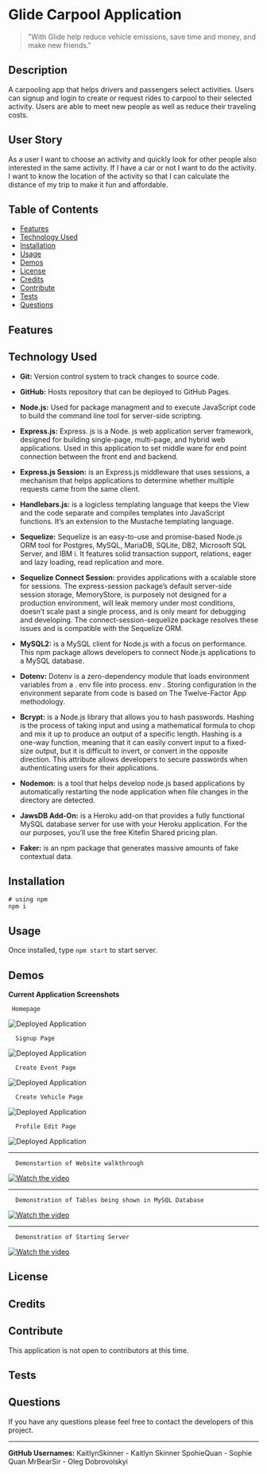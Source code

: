 # Glide Carpool Application

> "With Glide help reduce vehicle emissions, save time and money, and make new friends."

## Description
A carpooling app that helps drivers and passengers select activities. Users can signup and login to create or request rides to carpool to their selected activity. Users are able to meet new people as well as reduce their traveling costs.

## User Story
As a user I want to choose an activity and quickly look for other people also interested in the same activity. If I have a car or not I want to do the activity. I want to know the location of the activity so that I can calculate the distance of my trip to make it fun and affordable.

## Table of Contents
  * [Features](#features)
  * [Technology Used](#technologyused)
  * [Installation](#installation)
  * [Usage](#usage)
  * [Demos](#demos)
  * [License](#license)
  * [Credits](#credits)
  * [Contribute](#contribute)
  * [Tests](#tests)
  * [Questions](#questions)

## Features


## Technology Used
* **Git:** Version control system to track changes to source code.

* **GitHub:** Hosts repository that can be deployed to GitHub Pages.

* **Node.js:** Used for package managment and to execute JavaScript code to build the command line tool for server-side scripting.

* **Express.js:** Express. js is a Node. js web application server framework, designed for building single-page, multi-page, and hybrid web applications. Used in this application to set middle ware for end point connection between the front end and backend.

* **Express.js Session:** is an Express.js middleware that uses sessions, a mechanism that helps applications to determine whether multiple requests came from the same client.

* **Handlebars.js:** is a logicless templating language that keeps the View and the code separate and compiles templates into JavaScript functions. It’s an extension to the Mustache templating language.

* **Sequelize:** Sequelize is an easy-to-use and promise-based Node.js ORM tool for Postgres, MySQL, MariaDB, SQLite, DB2, Microsoft SQL Server, and IBM i. It features solid transaction support, relations, eager and lazy loading, read replication and more.

* **Sequelize Connect Session:** provides applications with a scalable store for sessions. The express-session package’s default server-side session storage, MemoryStore, is purposely not designed for a production environment, will leak memory under most conditions, doesn’t scale past a single process, and is only meant for debugging and developing. The connect-session-sequelize package resolves these issues and is compatible with the Sequelize ORM.

* **MySQL2:** is a MySQL client for Node.js with a focus on performance. This npm package allows developers to connect Node.js applications to a MySQL database.

* **Dotenv:** Dotenv is a zero-dependency module that loads environment variables from a . env file into process. env . Storing configuration in the environment separate from code is based on The Twelve-Factor App methodology.

* **Bcrypt:** is a Node.js library that allows you to hash passwords. Hashing is the process of taking input and using a mathematical formula to chop and mix it up to produce an output of a specific length. Hashing is a one-way function, meaning that it can easily convert input to a fixed-size output, but it is difficult to invert, or convert in the opposite direction. This attribute allows developers to secure passwords when authenticating users for their applications.

* **Nodemon:** is a tool that helps develop node.js based applications by automatically restarting the node application when file changes in the directory are detected.

* **JawsDB Add-On:** is a Heroku add-on that provides a fully functional MySQL database server for use with your Heroku application. For the our purposes, you’ll use the free Kitefin Shared pricing plan.

* **Faker:** is an npm package that generates massive amounts of fake contextual data.


## Installation
  ```
  # using npm
  npm i
  ```

## Usage
 Once installed, type ```npm start``` to start server.

## Demos
 **Current Application Screenshots**
 ```
  Homepage
 ```
 ![Deployed Application](https://github.com/SophieQuan/glide-carpool-app/blob/b1a1018d90fa216e05ab42e83c44e1a0ccf92e2a/public/videos/homepage.png?raw=true)

```
  Signup Page 
```
 ![Deployed Application](https://github.com/SophieQuan/glide-carpool-app/blob/b1a1018d90fa216e05ab42e83c44e1a0ccf92e2a/public/videos/signup.png?raw=true)

```
  Create Event Page
```
![Deployed Application](https://github.com/SophieQuan/glide-carpool-app/blob/b1a1018d90fa216e05ab42e83c44e1a0ccf92e2a/public/videos/create-event.png?raw=true)

```
  Create Vehicle Page
```
![Deployed Application](https://github.com/SophieQuan/glide-carpool-app/blob/b1a1018d90fa216e05ab42e83c44e1a0ccf92e2a/public/videos/create-vehicle.png?raw=true)

```
  Profile Edit Page
```
![Deployed Application](https://github.com/SophieQuan/glide-carpool-app/blob/b1a1018d90fa216e05ab42e83c44e1a0ccf92e2a/public/videos/profile-edit.png?raw=true)

 ** **
  ```
    Demonstartion of Website walkthrough
  ```
  [![Watch the video](https://img.youtube.com/vi/28hG1lqfG4M/0.jpg)](https://www.youtube.com/watch?v=28hG1lqfG4M)

 ** **
  ```
    Demonstration of Tables being shown in MySQL Database
  ```
  [![Watch the video](https://img.youtube.com/vi/PNnq5kHjf7I/0.jpg)](https://www.youtube.com/watch?v=PNnq5kHjf7I)

 ** **
  ```
    Demonstration of Starting Server
  ```
  [![Watch the video](https://img.youtube.com/vi/S-OiAEmeG7Y/0.jpg)](https://www.youtube.com/watch?v=S-OiAEmeG7Y)

    
## License


## Credits


## Contribute
This application is not open to contributors at this time.

## Tests


## Questions
If you have any questions please feel free to contact the developers of this project.
** **
**GitHub Usernames:** 
KaitlynSkinner - Kaitlyn Skinner
SpohieQuan - Sophie Quan
MrBearSir - Oleg Dobrovolskyi
